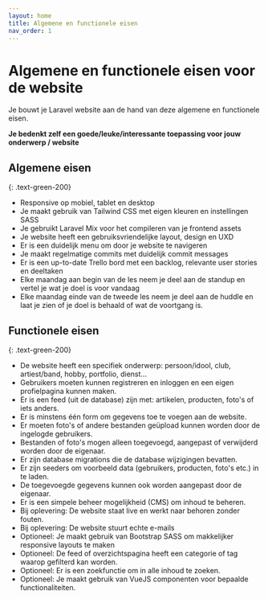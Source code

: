 ```yaml
---
layout: home
title: Algemene en functionele eisen
nav_order: 1
---
```


# Algemene en functionele eisen voor de website

Je bouwt je Laravel website aan de hand van deze algemene en functionele eisen.

**Je bedenkt zelf een goede/leuke/interessante toepassing voor jouw onderwerp / website**

##  Algemene eisen
{: .text-green-200}

- Responsive op mobiel, tablet en desktop
- Je maakt gebruik van Tailwind CSS met eigen kleuren en instellingen SASS 
- Je gebruikt Laravel Mix voor het compileren van je frontend assets
- Je website heeft een gebruiksvriendelijke layout, design en UXD
- Er is een duidelijk menu om door je website te navigeren
- Je maakt regelmatige commits met duidelijk commit messages
- Er is een up-to-date Trello bord met een backlog, relevante user stories en deeltaken
- Elke maandag aan begin van de les neem je deel aan de standup en vertel je wat je doel is voor vandaag
- Elke maandag einde van de tweede les neem je deel aan de huddle en laat je zien of je doel is behaald of wat de voortgang is.


## Functionele eisen
{: .text-green-200}

- De website heeft een specifiek onderwerp: persoon/idool, club, artiest/band, hobby, portfolio, dienst...
- Gebruikers moeten kunnen registreren en inloggen en een eigen profielpagina kunnen maken.
- Er is een feed (uit de database) zijn met: artikelen, producten, foto's of iets anders.
- Er is minstens één form om gegevens toe te voegen aan de website.
- Er moeten foto's of andere bestanden geüpload kunnen worden door de ingelogde gebruikers.
- Bestanden of foto's mogen alleen toegevoegd, aangepast of verwijderd worden door de eigenaar.
- Er zijn database migrations die de database wijzigingen bevatten.
- Er zijn seeders om voorbeeld data (gebruikers, producten, foto's etc.) in te laden.
- De toegevoegde gegevens kunnen ook worden aangepast door de eigenaar. 
- Er is een simpele beheer mogelijkheid (CMS) om inhoud te beheren.
- Bij oplevering: De website staat live en werkt naar behoren zonder fouten.
- Bij oplevering: De website stuurt echte e-mails
- Optioneel: Je maakt gebruik van Bootstrap SASS om makkelijker responsive layouts te maken
- Optioneel: De feed of overzichtspagina heeft een categorie of tag waarop gefilterd kan worden.
- Optioneel: Er is een zoekfunctie om in alle inhoud te zoeken.
- Optioneel: Je maakt gebruik van VueJS componenten voor bepaalde functionaliteiten.
